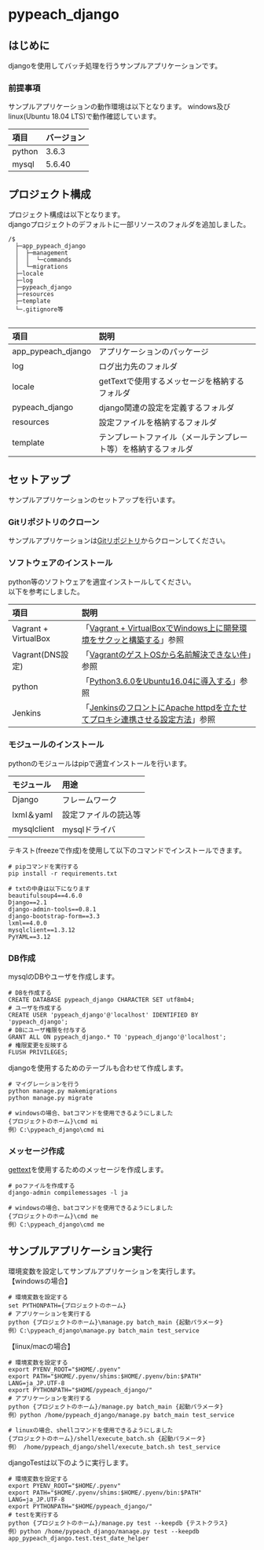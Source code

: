 # pypeach_django
## はじめに
djangoを使用してバッチ処理を行うサンプルアプリケーションです。  

### 前提事項
サンプルアプリケーションの動作環境は以下となります。
windows及びlinux(Ubuntu 18.04 LTS)で動作確認しています。  

|  項目 | バージョン |
|:------------|:------------|
| python | 3.6.3 |
| mysql | 5.6.40 |



## プロジェクト構成
プロジェクト構成は以下となります。  
djangoプロジェクトのデフォルトに一部リソースのフォルダを追加しました。 

```
/$  
  ├─app_pypeach_django
  │  ├─management
  │  │  └─commands
  │  └─migrations
  ├─locale
  ├─log
  ├─pypeach_django
  ├─resources
  ├─template  
  └─.gitignore等  
  
```

|  項目 | 説明 |
|:------------|:------------|
| app_pypeach_django | アプリケーションのパッケージ |
| log| ログ出力先のフォルダ |
| locale| getTextで使用するメッセージを格納するフォルダ |
| pypeach_django| django関連の設定を定義するフォルダ |
| resources| 設定ファイルを格納するフォルダ |
| template| テンプレートファイル（メールテンプレート等）を格納するフォルダ |

## セットアップ
サンプルアプリケーションのセットアップを行います。 

### Gitリポジトリのクローン
サンプルアプリケーションは[Gitリポジトリ](https://github.com/pypeach/pypeach_django.git)からクローンしてください。  

### ソフトウェアのインストール
python等のソフトウェアを適宜インストールしてください。  
以下を参考にしました。  

|  項目 | 説明 |
|:------------|:------------|
| Vagrant + VirtualBox | 「[Vagrant + VirtualBoxでWindows上に開発環境をサクッと構築する](https://qiita.com/ozawan/items/160728f7c6b10c73b97e)」参照 |
| Vagrant(DNS設定)| 「[VagrantのゲストOSから名前解決できない件](https://saku.io/fix-dns-resolver-in-vagrant-vm/)」参照 |
| python | 「[Python3.6.0をUbuntu16.04に導入する](https://qiita.com/Fendo181/items/912b65c4fcc3d701d53d)」参照 |
| Jenkins | 「[JenkinsのフロントにApache httpdを立たせてプロキシ連携させる設定方法](https://weblabo.oscasierra.net/jenkins-apache-httpd-proxy/)」参照 |

### モジュールのインストール
pythonのモジュールはpipで適宜インストールを行います。

|  モジュール | 用途 |
|:------------|:------------|
| Django | フレームワーク |
| lxml＆yaml | 設定ファイルの読込等 |
| mysqlclient | mysqlドライバ |


テキスト(freezeで作成)を使用して以下のコマンドでインストールできます。
```
# pipコマンドを実行する
pip install -r requirements.txt

# txtの中身は以下になります
beautifulsoup4==4.6.0
Django==2.1
django-admin-tools==0.8.1
django-bootstrap-form==3.3
lxml==4.0.0
mysqlclient==1.3.12
PyYAML==3.12
```

### DB作成
mysqlのDBやユーザを作成します。
```
# DBを作成する
CREATE DATABASE pypeach_django CHARACTER SET utf8mb4;
# ユーザを作成する
CREATE USER 'pypeach_django'@'localhost' IDENTIFIED BY 'pypeach_django';
# DBにユーザ権限を付与する
GRANT ALL ON pypeach_django.* TO 'pypeach_django'@'localhost';
# 権限変更を反映する
FLUSH PRIVILEGES;
```

djangoを使用するためのテーブルも合わせて作成します。

```
# マイグレーションを行う
python manage.py makemigrations
python manage.py migrate

# windowsの場合、batコマンドを使用できるようにしました
{プロジェクトのホーム}\cmd mi
例）C:\pypeach_django\cmd mi

```

### メッセージ作成
[gettext](https://www.howtoinstall.co/en/ubuntu/xenial/gettext)を使用するためのメッセージを作成します。

```
# poファイルを作成する
django-admin compilemessages -l ja

# windowsの場合、batコマンドを使用できるようにしました
{プロジェクトのホーム}\cmd me
例）C:\pypeach_django\cmd me
```

## サンプルアプリケーション実行
環境変数を設定してサンプルアプリケーションを実行します。  
【windowsの場合】
```
# 環境変数を設定する
set PYTHONPATH={プロジェクトのホーム}
# アプリケーションを実行する
python {プロジェクトのホーム}\manage.py batch_main {起動パラメータ}
例）C:\pypeach_django\manage.py batch_main test_service
```
【linux/macの場合】
```
# 環境変数を設定する
export PYENV_ROOT="$HOME/.pyenv"
export PATH="$HOME/.pyenv/shims:$HOME/.pyenv/bin:$PATH"
LANG=ja_JP.UTF-8
export PYTHONPATH="$HOME/pypeach_django/"
# アプリケーションを実行する
python {プロジェクトのホーム}/manage.py batch_main {起動パラメータ}
例）python /home/pypeach_django/manage.py batch_main test_service

# linuxの場合、shellコマンドを使用できるようにしました
{プロジェクトのホーム}/shell/execute_batch.sh {起動パラメータ}
例） /home/pypeach_django/shell/execute_batch.sh test_service
```

djangoTestは以下のように実行します。
```
# 環境変数を設定する
export PYENV_ROOT="$HOME/.pyenv"
export PATH="$HOME/.pyenv/shims:$HOME/.pyenv/bin:$PATH"
LANG=ja_JP.UTF-8
export PYTHONPATH="$HOME/pypeach_django/"
# testを実行する
python {プロジェクトのホーム}/manage.py test --keepdb {テストクラス}
例）python /home/pypeach_django/manage.py test --keepdb app_pypeach_django.test.test_date_helper
```
